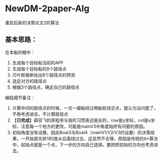 # NewDM-2paper-Alg
重启后新的决策论文2的算法
## 基本思路：
在本船的眼中：

1. 生成每个目标船当前的APF
2. 生成每个目标船的8个路径点
3. 贝叶斯推断给出8个路径点的预测
4. 选定对方的路径点
5. 根据3个路径点，确定自己的路径点

编程细节备注：

1. 计算中间的路径点的时候，一旦一艘船经过两船航线交点，就认为没问题了，不再考虑进去，不计算路径点
2. 【**已完成**】薛双飞的原程序与我的习惯表述是反的，row是y坐标，col是x坐标，注意每一个地方的更改，可能是mainV3中角度始终有问题的原因。
3. 初始角度没有设置，因此Boat3与Boat4（mainV1/V2/V3的设置）的决策结果，一开始首先转180度从后面绕过去，这显然不合理，原因是传统的A\*算法中，起始点就是一个点，下一步的方向自己选择。要把把初始的方向也考虑进去。
